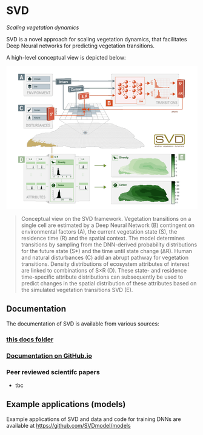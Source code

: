 # SVD
*Scaling vegetation dynamics*

SVD is a novel approach for scaling vegetation dynamics, that facilitates Deep Neural networks for predicting vegetation transitions. 

A high-level conceptual view is depicted below:


![screenshot npka](docs/img/SVD_ConceptFigure_600.png)
> Conceptual view on the SVD framework. Vegetation transitions on a single cell are estimated by a Deep Neural Network (B) contingent on environmental factors (A), the current vegetation state (S), the residence time (R) and the spatial context. The model determines transitions by sampling from the DNN-derived probability distributions for the future state (S\*) and the time until state change (ΔR). Human and natural disturbances (C) add an abrupt pathway for vegetation transitions. Density distributions of ecosystem attributes of interest are linked to combinations of S×R (D). These state- and residence time-specific attribute distributions can subsequently be used to predict changes in the spatial distribution of these attributes based on the simulated vegetation transitions SVD (E).
> 

## Documentation
The documentation of SVD is available from various sources:
### [this docs folder](docs/README.md)
### [Documentation on GitHub.io](https://svdmodel.github.io/SVD)
### Peer reviewed scientifc papers
* tbc

## Example applications (models)
Example applications of SVD and data and code for training DNNs are available at https://github.com/SVDmodel/models



